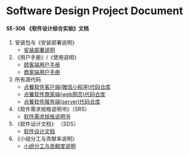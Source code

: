 
# Software Design Project Document

#### SE-308 《软件设计综合实验》文档
1. 安装包与《安装部署说明》
    + [安装部署说明](安装部署说明.md)
2. 《用户手册》/《使用说明》
    - [顾客端用户手册]()
    - [商家端用户手册]()
3. 所有源代码
    + [点餐软件客户端(微信小程序)代码仓库]()
    + [点餐软件商家端(web网页)代码仓库]()
    + [点餐软件服务端(server)代码仓库]()
4. 《软件需求规格说明书》（SRS）
    - [软件需求规格说明书](软件规格需求说明书.md)
5. 《软件设计文档》 （SDS）
    - [软件设计文档](软件设计文档.md)
6. 《小组分工与贡献率说明》
    - [小组分工与贡献度说明]()
